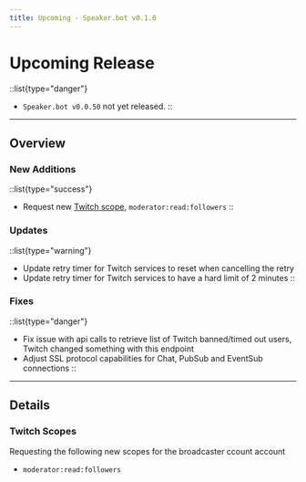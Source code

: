 ```yaml
---
title: Upcoming - Speaker.bot v0.1.0
---
```


# Upcoming Release

::list{type="danger"}
- `Speaker.bot v0.0.50` not yet released.
::

---

## Overview
### New Additions
::list{type="success"}
* Request new [Twitch scope](#twitch-scopes), `moderator:read:followers`
::

### Updates
::list{type="warning"}
* Update retry timer for Twitch services to reset when cancelling the retry
* Update retry timer for Twitch services to have a hard limit of 2 minutes
::

### Fixes
::list{type="danger"}
* Fix issue with api calls to retrieve list of Twitch banned/timed out users, Twitch changed something with this endpoint
* Adjust SSL protocol capabilities for Chat, PubSub and EventSub connections
::

---

## Details
### Twitch Scopes
Requesting the following new scopes for the broadcaster ccount account
* `moderator:read:followers`